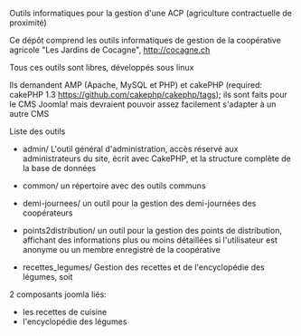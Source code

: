 Outils informatiques pour la gestion d'une ACP (agriculture contractuelle de proximité) 

Ce dépôt comprend les outils informatiques de gestion de la coopérative agricole 
"Les Jardins de Cocagne", http://cocagne.ch

Tous ces outils sont libres, développés sous linux

Ils demandent AMP (Apache, MySQL et PHP) et cakePHP (required: cakePHP 1.3 https://github.com/cakephp/cakephp/tags); ils sont faits pour le CMS Joomla! mais devraient pouvoir assez facilement s'adapter à un autre CMS

Liste des outils

- admin/
L'outil général d'administration, accès réservé aux administrateurs du site, écrit avec CakePHP, et la structure complète de la base de données

- common/
un répertoire avec des outils communs

- demi-journees/
un outil pour la gestion des demi-journées des coopérateurs

- points2distribution/
un outil pour la gestion des points de distribution, affichant des informations plus ou moins détaillées si l'utilisateur est anonyme ou un membre enregistré de la coopérative

- recettes_legumes/
Gestion des recettes et de l'encyclopédie des légumes, soit

2 composants joomla liés:  
- les recettes de cuisine
- l'encyclopédie des légumes